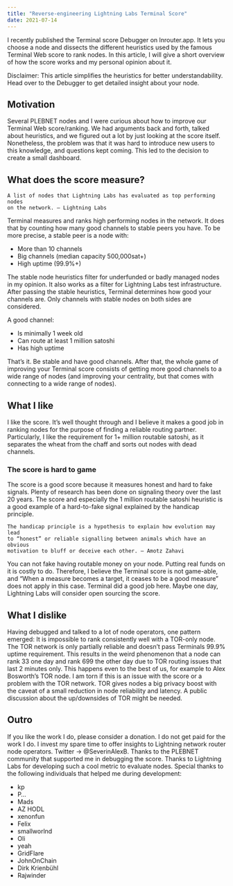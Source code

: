 ```yaml
---
title: "Reverse-engineering Lightning Labs Terminal Score"
date: 2021-07-14
---
```


I recently published the Terminal score Debugger on lnrouter.app. It lets you choose a node and dissects the different heuristics used by the famous Terminal Web score to rank nodes.
In this article, I will give a short overview of how the score works and my personal opinion about it.

Disclaimer: This article simplifies the heuristics for better understandability. Head over to the Debugger to get detailed insight about your node.


## Motivation
Several PLEBNET nodes and I were curious about how to improve our Terminal Web score/ranking. We had arguments back and forth, talked about heuristics, and we figured out a lot by just looking at the score itself.
Nonetheless, the problem was that it was hard to introduce new users to this knowledge, and questions kept coming. This led to the decision to create a small dashboard.

## What does the score measure?
```
A list of nodes that Lightning Labs has evaluated as top performing nodes 
on the network. — Lightning Labs
```

Terminal measures and ranks high performing nodes in the network. It does that by counting how many good channels to stable peers you have.
To be more precise, a stable peer is a node with:
- More than 10 channels
- Big channels (median capacity 500,000sat+)
- High uptime (99.9%+)

The stable node heuristics filter for underfunded or badly managed nodes in my opinion. It also works as a filter for Lightning Labs test infrastructure.
After passing the stable heuristics, Terminal determines how good your channels are. Only channels with stable nodes on both sides are considered.

A good channel:
- Is minimally 1 week old
- Can route at least 1 million satoshi
- Has high uptime

That’s it. Be stable and have good channels. After that, the whole game of improving your Terminal score consists of getting more good channels to a wide range of nodes (and improving your centrality, but that comes with connecting to a wide range of nodes).

## What I like
I like the score. It’s well thought through and I believe it makes a good job in ranking nodes for the purpose of finding a reliable routing partner.
Particularly, I like the requirement for 1+ million routable satoshi, as it separates the wheat from the chaff and sorts out nodes with dead channels.

### The score is hard to game
The score is a good score because it measures honest and hard to fake signals.
Plenty of research has been done on signaling theory over the last 20 years. The score and especially the 1 million routable satoshi heuristic is a good example of a hard-to-fake signal explained by the handicap principle.
```
The handicap principle is a hypothesis to explain how evolution may lead 
to “honest” or reliable signalling between animals which have an obvious 
motivation to bluff or deceive each other. — Amotz Zahavi
```

You can not fake having routable money on your node. Putting real funds on it is costly to do. Therefore, I believe the Terminal score is not game-able, and “When a measure becomes a target, it ceases to be a good measure” does not apply in this case. Terminal did a good job here.
Maybe one day, Lightning Labs will consider open sourcing the score.

## What I dislike

Having debugged and talked to a lot of node operators, one pattern emerged:
It is impossible to rank consistently well with a TOR-only node. The TOR network is only partially reliable and doesn’t pass Terminals 99.9% uptime requirement. This results in the weird phenomenon that a node can rank 33 one day and rank 699 the other day due to TOR routing issues that last 2 minutes only.
This happens even to the best of us, for example to Alex Bosworth’s TOR node.
I am torn if this is an issue with the score or a problem with the TOR network. TOR gives nodes a big privacy boost with the caveat of a small reduction in node reliability and latency. A public discussion about the up/downsides of TOR might be needed.

## Outro

If you like the work I do, please consider a donation. I do not get paid for the work I do. I invest my spare time to offer insights to Lightning network router node operators. Twitter -> @SeverinAlexB.
Thanks to the PLEBNET community that supported me in debugging the score. 
Thanks to Lightning Labs for developing such a cool metric to evaluate nodes.
Special thanks to the following individuals that helped me during development:

- kp
- P…
- Mads
- AZ HODL
- xenonfun
- Felix
- smallworlnd
- Oli
- yeah
- GridFlare
- JohnOnChain
- Dirk Krienbühl
- Rajwinder
